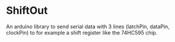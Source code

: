 # ShiftOut
An arduino library to send serial data with 3 lines (latchPin, dataPin, clockPin) to for example a shift register like the 74HC595 chip.
